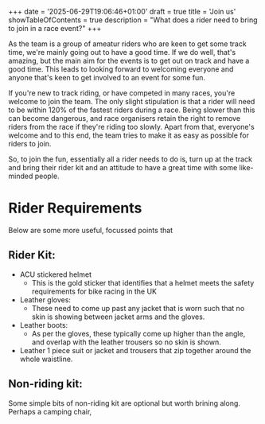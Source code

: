 +++
date = '2025-06-29T19:06:46+01:00'
draft = true
title = 'Join us'
showTableOfContents = true
description = "What does a rider need to bring to join in a race event?"
+++

As the team is a group of ameatur riders who are keen to get some track time, we're mainly going out to have a good time.  If we do well, that's amazing, but the main aim for the events is to get out on track and have a good time.  This leads to looking forward to welcoming everyone and anyone that's keen to get involved to an event for some fun.  

If you're new to track riding, or have competed in many races, you're welcome to join the team.  The only slight stipulation is that a rider will need to be within 120% of the fastest riders during a race.  Being slower than this can become dangerous, and race organisers retain the right to remove riders from the race if they're riding too slowly.  Apart from that, everyone's welcome and to this end, the team tries to make it as easy as possible for riders to join.  

So, to join the fun, essentially all a rider needs to do is, turn up at the track and bring their rider kit and an attitude to have a great time with some like-minded people.

# Rider Requirements

Below are some more useful, focussed points that 

## Rider Kit:
- ACU stickered helmet
    - This is the gold sticker that identifies that a helmet meets the safety requirements for bike racing in the UK
- Leather gloves:
    - These need to come up past any jacket that is worn such that no skin is showing between jacket arms and the gloves.
- Leather boots:
    - As per the gloves, these typically come up higher than the angle, and overlap with the leather trousers so no skin is shown.
- Leather 1 piece suit or jacket and trousers that zip together around the whole waistline.

## Non-riding kit:
Some simple bits of non-riding kit are optional but worth brining along.  Perhaps a camping chair, 



